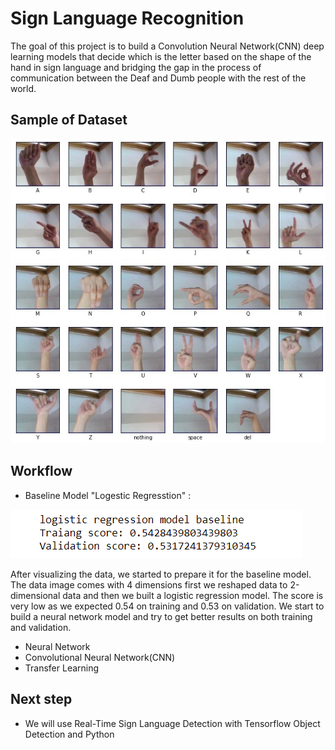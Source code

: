 # Sign Language Recognition 
The goal of this project is to build a Convolution Neural Network(CNN) 
deep learning models that decide which is the letter based on the shape of the hand in sign language
and bridging the gap in the process of communication between the Deaf and Dumb people with the rest of the world.
## Sample of Dataset
![](Images/photo1.JPG)
## Workflow
* Baseline Model "Logestic Regresstion" :

![](Images/photo2.PNG) 


After visualizing the data, we started to prepare it for the baseline model. The data image comes with 4 dimensions first we reshaped data to 2-dimensional data and then we built a logistic regression model. The score is very low as we expected 0.54 on training and 0.53 on validation. We start to build a neural network model and try to get better results on both training and validation.
* Neural Network
* Convolutional Neural Network(CNN)
* Transfer Learning 
## Next step 
* We will use Real-Time Sign Language Detection with Tensorflow Object Detection and Python 
